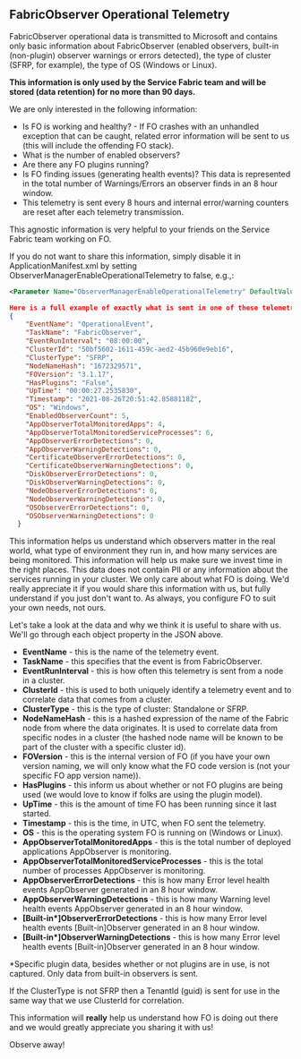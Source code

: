 ## FabricObserver Operational Telemetry

FabricObserver operational data is transmitted to Microsoft and contains only basic information about FabricObserver (enabled observers, built-in (non-plugin) observer warnings or errors detected), the type of cluster (SFRP, for example), the type of OS (Windows or Linux). 

**This information is only used by the Service Fabric team and will be stored (data retention) for no more than 90 days.** 

We are only interested in the following information: 

- Is FO is working and healthy? - If FO crashes with an unhandled exception that can be caught, related error information will be sent to us (this will include the offending FO stack).
- What is the number of enabled observers?
- Are there any FO plugins running?
- Is FO finding issues (generating health events)? This data is represented in the total number of Warnings/Errors an observer finds in an 8 hour window.
- This telemetry is sent every 8 hours and internal error/warning counters are reset after each telemetry transmission.

This agnostic information is very helpful to your friends on the Service Fabric team working on FO. 

If you do not want to share this information, simply disable it in ApplicationManifest.xml by setting ObserverManagerEnableOperationalTelemetry to false, e.g.,:
```XML
<Parameter Name="ObserverManagerEnableOperationalTelemetry" DefaultValue="false" />
``` 
``` JSON
Here is a full example of exactly what is sent in one of these telemetry events, in this case, from an SFRP cluster:
{
    "EventName": "OperationalEvent",
    "TaskName": "FabricObserver",
    "EventRunInterval": "08:00:00",
    "ClusterId": "50bf5602-1611-459c-aed2-45b960e9eb16",
    "ClusterType": "SFRP",
    "NodeNameHash": "1672329571",
    "FOVersion": "3.1.17",
    "HasPlugins": "False",
    "UpTime": "00:00:27.2535830",
    "Timestamp": "2021-08-26T20:51:42.8588118Z",
    "OS": "Windows",
    "EnabledObserverCount": 5,
    "AppObserverTotalMonitoredApps": 4,
    "AppObserverTotalMonitoredServiceProcesses": 6,
    "AppObserverErrorDetections": 0,
    "AppObserverWarningDetections": 0,
    "CertificateObserverErrorDetections": 0,
    "CertificateObserverWarningDetections": 0,
    "DiskObserverErrorDetections": 0,
    "DiskObserverWarningDetections": 0,
    "NodeObserverErrorDetections": 0,
    "NodeObserverWarningDetections": 0,
    "OSObserverErrorDetections": 0,
    "OSObserverWarningDetections": 0
  }
```

This information helps us understand which observers matter in the real world, what type of environment they run in, and how many services are being monitored. This information will help us make sure we invest time in the right places. This data does not contain PII or any information about the services running in your cluster. We only care about what FO is doing. We'd really appreciate it if you would share this information with us, but fully understand if you just don't want to. As always, you configure FO to suit your own needs, not ours. 

Let's take a look at the data and why we think it is useful to share with us. We'll go through each object property in the JSON above. 

- **EventName** - this is the name of the telemetry event.
- **TaskName** - this specifies that the event is from FabricObserver.
- **EventRunInterval** - this is how often this telemetry is sent from a node in a cluster.
- **ClusterId** - this is used to both uniquely identify a telemetry event and to correlate data that comes from a cluster.
- **ClusterType** - this is the type of cluster: Standalone or SFRP.
- **NodeNameHash** - this is a hashed expression of the name of the Fabric node from where the data originates. It is used to correlate data from specific nodes in a cluster (the hashed node name will be known to be part of the cluster with a specific cluster id).
- **FOVersion** - this is the internal version of FO (if you have your own version naming, we will only know what the FO code version is (not your specific FO app version name)).
- **HasPlugins** - this inform us about whether or not FO plugins are being used (we would love to know if folks are using the plugin model).
- **UpTime** - this is the amount of time FO has been running since it last started.
- **Timestamp** - this is the time, in UTC, when FO sent the telemetry.
- **OS** - this is the operating system FO is running on (Windows or Linux).
- **AppObserverTotalMonitoredApps** - this is the total number of deployed applications AppObserver is monitoring.
- **AppObserverTotalMonitoredServiceProcesses** - this is the total number of processes AppObserver is monitoring.
- **AppObserverErrorDetections** - this is how many Error level health events AppObserver generated in an 8 hour window.
- **AppObserverWarningDetections** - this is how many Warning level health events AppObserver generated in an 8 hour window.
- **[Built-in\*]ObserverErrorDetections** - this is how many Error level health events [Built-in]Observer generated in an 8 hour window.
- **[Built-in\*]ObserverWarningDetections** - this is how many Error level health events [Built-in]Observer generated in an 8 hour window. 

\*Specific plugin data, besides whether or not plugins are in use, is not captured. Only data from built-in observers is sent. 

If the ClusterType is not SFRP then a TenantId (guid) is sent for use in the same way that we use ClusterId for correlation. 

This information will **really** help us understand how FO is doing out there and we would greatly appreciate you sharing it with us! 

Observe away!
